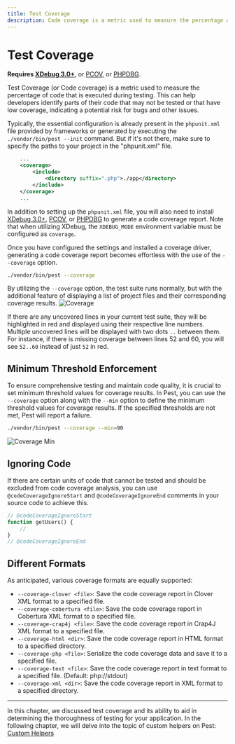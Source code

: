 ```yaml
---
title: Test Coverage
description: Code coverage is a metric used to measure the percentage of code that is executed during testing. This can help developers identify parts of their code that may not be tested or that have low coverage, indicating a potential risk for bugs and other issues.
---
```


# Test Coverage

**Requires [XDebug 3.0+](https://xdebug.org/docs/install/)**, or [PCOV](https://github.com/krakjoe/pcov), or [PHPDBG](https://www.php.net/manual/en/book.phpdbg.php).

Test Coverage (or Code coverage) is a metric used to measure the percentage of code that is executed during testing. This can help developers identify parts of their code that may not be tested or that have low coverage, indicating a potential risk for bugs and other issues.

Typically, the essential configuration is already present in the `phpunit.xml` file provided by frameworks or generated by executing the `./vendor/bin/pest --init` command. But if it's not there, make sure to specify the paths to your project in the "phpunit.xml" file.

```xml
    ...
    <coverage>
        <include>
            <directory suffix=".php">./app</directory>
        </include>
    </coverage>
    ...
```

In addition to setting up the `phpunit.xml` file, you will also need to install [XDebug 3.0+](https://xdebug.org/docs/install/), [PCOV](https://github.com/krakjoe/pcov), or [PHPDBG](https://www.php.net/manual/en/book.phpdbg.php) to generate a code coverage report. Note that when utilizing XDebug, the `XDEBUG_MODE` environment variable must be configured as `coverage`.

Once you have configured the settings and installed a coverage driver, generating a code coverage report becomes effortless with the use of the `--coverage` option.

```bash
./vendor/bin/pest --coverage
```

By utilizing the `--coverage` option, the test suite runs normally, but with the additional feature of displaying a list of project files and their corresponding coverage results.
![Coverage](/assets/img/coverage.png)

If there are any uncovered lines in your current test suite, they will be highlighted in red and displayed using their respective line numbers. Multiple uncovered lines will be displayed with two dots `..` between them. For instance, if there is missing coverage between lines 52 and 60, you will see `52..60` instead of just `52` in red.

## Minimum Threshold Enforcement

To ensure comprehensive testing and maintain code quality, it is crucial to set minimum threshold values for coverage results. In Pest, you can use the `--coverage` option along with the `--min` option to define the minimum threshold values for coverage results. If the specified thresholds are not met, Pest will report a failure.

```bash
./vendor/bin/pest --coverage --min=90
```

![Coverage Min](/assets/img/coverage-min.png)

## Ignoring Code

If there are certain units of code that cannot be tested and should be excluded from code coverage analysis, you can use `@codeCoverageIgnoreStart` and `@codeCoverageIgnoreEnd` comments in your source code to achieve this.

```php
// @codeCoverageIgnoreStart
function getUsers() {
    //
}
// @codeCoverageIgnoreEnd
```

## Different Formats

As anticipated, various coverage formats are equally supported:
- `--coverage-clover <file>`: Save the code coverage report in Clover XML format to a specified file.
- `--coverage-cobertura <file>`: Save the code coverage report in Cobertura XML format to a specified file.
- `--coverage-crap4j <file>`: Save the code coverage report in Crap4J XML format to a specified file.
- `--coverage-html <dir>`: Save the code coverage report in HTML format to a specified directory.
- `--coverage-php <file>`: Serialize the code coverage data and save it to a specified file.
- `--coverage-text <file>`: Save the code coverage report in text format to a specified file. (Default: php://stdout)
- `--coverage-xml <dir>`: Save the code coverage report in XML format to a specified directory.

---

In this chapter, we discussed test coverage and its ability to aid in determining the thoroughness of testing for your application. In the following chapter, we will delve into the topic of custom helpers on Pest: [Custom Helpers](/docs/custom-helpers)
